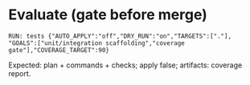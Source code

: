 # Evaluate (gate before merge)

```
RUN: tests {"AUTO_APPLY":"off","DRY_RUN":"on","TARGETS":["."],
"GOALS":["unit/integration scaffolding","coverage gate"],"COVERAGE_TARGET":90}
```

Expected: plan + commands + checks; apply false; artifacts: coverage report.
